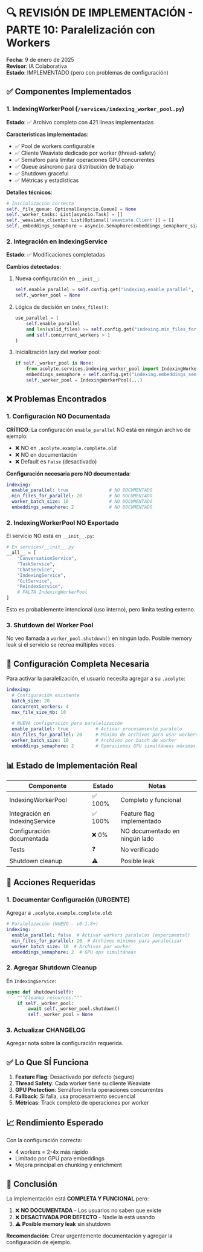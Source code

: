 # 🔍 REVISIÓN DE IMPLEMENTACIÓN - PARTE 10: Paralelización con Workers

**Fecha**: 9 de enero de 2025  
**Revisor**: IA Colaborativa  
**Estado**: IMPLEMENTADO (pero con problemas de configuración)

## ✅ Componentes Implementados

### 1. IndexingWorkerPool (`/services/indexing_worker_pool.py`)

**Estado**: ✅ Archivo completo con 421 líneas implementadas

**Características implementadas**:
- ✅ Pool de workers configurable
- ✅ Cliente Weaviate dedicado por worker (thread-safety)
- ✅ Semáforo para limitar operaciones GPU concurrentes
- ✅ Queue asíncrono para distribución de trabajo
- ✅ Shutdown graceful
- ✅ Métricas y estadísticas

**Detalles técnicos**:
```python
# Inicialización correcta
self._file_queue: Optional[asyncio.Queue] = None
self._worker_tasks: List[asyncio.Task] = []
self._weaviate_clients: List[Optional['weaviate.Client']] = []
self._embeddings_semaphore = asyncio.Semaphore(embeddings_semaphore_size)
```

### 2. Integración en IndexingService

**Estado**: ✅ Modificaciones completadas

**Cambios detectados**:
1. Nueva configuración en `__init__`:
   ```python
   self.enable_parallel = self.config.get("indexing.enable_parallel", False)
   self._worker_pool = None
   ```

2. Lógica de decisión en `index_files()`:
   ```python
   use_parallel = (
       self.enable_parallel 
       and len(valid_files) >= self.config.get("indexing.min_files_for_parallel", 20)
       and self.concurrent_workers > 1
   )
   ```

3. Inicialización lazy del worker pool:
   ```python
   if self._worker_pool is None:
       from acolyte.services.indexing_worker_pool import IndexingWorkerPool
       embeddings_semaphore = self.config.get("indexing.embeddings_semaphore", 2)
       self._worker_pool = IndexingWorkerPool(...)
   ```

## ❌ Problemas Encontrados

### 1. Configuración NO Documentada

**CRÍTICO**: La configuración `enable_parallel` NO está en ningún archivo de ejemplo:
- ❌ NO en `.acolyte.example.complete.old`
- ❌ NO en documentación
- ❌ Default es `False` (desactivado)

**Configuración necesaria pero NO documentada**:
```yaml
indexing:
  enable_parallel: true               # NO DOCUMENTADO
  min_files_for_parallel: 20          # NO DOCUMENTADO  
  worker_batch_size: 10               # NO DOCUMENTADO
  embeddings_semaphore: 2             # NO DOCUMENTADO
```

### 2. IndexingWorkerPool NO Exportado

El servicio NO está en `__init__.py`:
```python
# En services/__init__.py
__all__ = [
    "ConversationService",
    "TaskService", 
    "ChatService",
    "IndexingService",
    "GitService",
    "ReindexService",
    # FALTA IndexingWorkerPool
]
```

Esto es probablemente intencional (uso interno), pero limita testing externo.

### 3. Shutdown del Worker Pool

No veo llamada a `worker_pool.shutdown()` en ningún lado. Posible memory leak si el servicio se recrea múltiples veces.

## 🔧 Configuración Completa Necesaria

Para activar la paralelización, el usuario necesita agregar a su `.acolyte`:

```yaml
indexing:
  # Configuración existente
  batch_size: 20
  concurrent_workers: 4
  max_file_size_mb: 10
  
  # NUEVA configuración para paralelización
  enable_parallel: true          # Activar procesamiento paralelo
  min_files_for_parallel: 20     # Mínimo de archivos para usar workers
  worker_batch_size: 10          # Archivos por batch de worker
  embeddings_semaphore: 2        # Operaciones GPU simultáneas máximas
```

## 📊 Estado de Implementación Real

| Componente | Estado | Notas |
|------------|--------|-------|
| IndexingWorkerPool | ✅ 100% | Completo y funcional |
| Integración en IndexingService | ✅ 100% | Feature flag implementado |
| Configuración documentada | ❌ 0% | NO documentado en ningún lado |
| Tests | ❓ | No verificado |
| Shutdown cleanup | ⚠️ | Posible leak |

## 🚨 Acciones Requeridas

### 1. Documentar Configuración (URGENTE)
Agregar a `.acolyte.example.complete.old`:
```yaml
# Paralelización (NUEVO - v0.1.8+)
indexing:
  enable_parallel: false  # Activar workers paralelos (experimental)
  min_files_for_parallel: 20  # Archivos mínimos para paralelizar
  worker_batch_size: 10  # Archivos por worker
  embeddings_semaphore: 2  # GPU ops simultáneas
```

### 2. Agregar Shutdown Cleanup
En `IndexingService`:
```python
async def shutdown(self):
    """Cleanup resources."""
    if self._worker_pool:
        await self._worker_pool.shutdown()
        self._worker_pool = None
```

### 3. Actualizar CHANGELOG
Agregar nota sobre la configuración requerida.

## ✅ Lo Que SÍ Funciona

1. **Feature Flag**: Desactivado por defecto (seguro)
2. **Thread Safety**: Cada worker tiene su cliente Weaviate
3. **GPU Protection**: Semáforo limita operaciones concurrentes
4. **Fallback**: Si falla, usa procesamiento secuencial
5. **Métricas**: Track completo de operaciones por worker

## 📈 Rendimiento Esperado

Con la configuración correcta:
- 4 workers = 2-4x más rápido
- Limitado por GPU para embeddings
- Mejora principal en chunking y enrichment

## 🎯 Conclusión

La implementación está **COMPLETA Y FUNCIONAL** pero:
1. ❌ **NO DOCUMENTADA** - Los usuarios no saben que existe
2. ❌ **DESACTIVADA POR DEFECTO** - Nadie la está usando
3. ⚠️ **Posible memory leak** sin shutdown

**Recomendación**: Crear urgentemente documentación y agregar la configuración de ejemplo.

